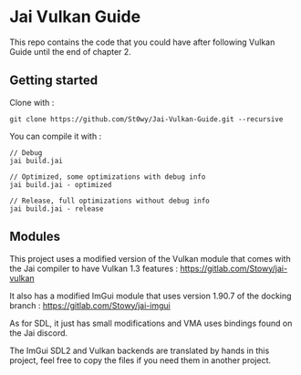 # Jai Vulkan Guide

This repo contains the code that you could have after following Vulkan Guide until the end of chapter 2.

## Getting started

Clone with :

```
git clone https://github.com/St0wy/Jai-Vulkan-Guide.git --recursive
```

You can compile it with :
```
// Debug
jai build.jai

// Optimized, some optimizations with debug info
jai build.jai - optimized

// Release, full optimizations without debug info
jai build.jai - release
```

## Modules

This project uses a modified version of the Vulkan module that comes with the Jai compiler to have Vulkan 1.3 features : https://gitlab.com/Stowy/jai-vulkan

It also has a modified ImGui module that uses version 1.90.7 of the docking branch : https://gitlab.com/Stowy/jai-imgui

As for SDL, it just has small modifications and VMA uses bindings found on the Jai discord.

The ImGui SDL2 and Vulkan backends are translated by hands in this project, feel free to copy the files if you need them in another project.
